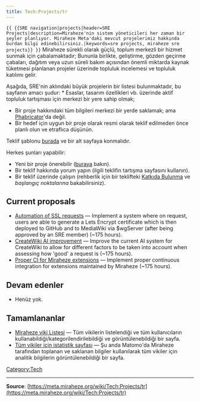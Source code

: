 ```yaml
---
title: Tech:Projects/tr
---
```


 `{{ {{SRE navigation|projects|header=SRE Projects|description=Miraheze'nin sistem yöneticileri her zaman bir şeyler planlıyor. Miraheze Meta'daki mevcut projelerimiz hakkında burdan bilgi edinebilirsiniz.|keywords=sre projects, miraheze sre projects}} }}`
Miraheze sürekli olarak güçlü, toplum merkezli bir hizmet sunmak için çabalamaktadır; Bununla birlikte, geliştirme, gözden geçirme çabaları, dağıtım veya uzun süreli bakım açısından önemli miktarda kaynak tüketmesi planlanan projeler üzerinde topluluk incelemesi ve topluluk katılımı gelir.

Aşağıda, SRE'nin aklındaki büyük projelerin bir listesi bulunmaktadır, bu sayfanın amacı şudur: * Esaslar, tasarım özellikleri vb. üzerinde aktif topluluk tartışması için merkezi bir yere sahip olmak;
* Bir proje hakkındaki tüm bilgileri merkezi bir yerde saklamak; ama [Phabricator](https://meta.miraheze.org/wiki/Phabricator)'da değil.
* Bir hedef için uygun bir proje olarak resmi olarak teklif edilmeden önce planlı olun ve etraflıca düşünün.

Teklif şablonu [burada](https://meta.miraheze.org/wiki//Template) ve bir alt sayfaya konmalıdır.

Herkes şunları yapabilir:
* Yeni bir proje önerebilir ([buraya](https://meta.miraheze.org/wiki//Template) bakın).
* Bir teklif hakkında yorum yapın (ilgili teklifin tartışma sayfasını kullanın).
* Bir teklif üzerinde çalışın (rehberlik için bir teklifteki [Katkıda Bulunma](https://meta.miraheze.org/wiki/Contributing) ve *başlangıç noktalarına* bakabilirsiniz).

## Current proposals 

* [Automation of SSL requests](https://meta.miraheze.org/wiki//Automation_of_SSL_requests) — Implement a system where on request, users are able to generate a Lets Encrypt certificate which is then deployed to GitHub and to MediaWiki via $wgServer (after being approved by an SRE member) (~175 hours).
* [CreateWiki AI improvement](https://meta.miraheze.org/wiki//CreateWiki_AI_improvement) — Improve the current AI system for CreateWiki to allow for different factors to be taken into account when assessing how 'good' a request is (~175 hours).
* [Proper CI for Miraheze extensions](https://meta.miraheze.org/wiki//Proper_CI_for_Miraheze_extensions) — Implement proper continuous integration for extensions maintained by Miraheze (~175 hours).

## Devam edenler 

* Henüz yok.

## Tamamlananlar 

* [Miraheze viki Listesi](https://meta.miraheze.org/wiki//Miraheze_Wiki_List) — Tüm vikilerin listelendiği ve tüm kullanıcıların kullanabildiği/kategorilendirilebildiği ve görüntülenebildiği bir sayfa.
* [Tüm vikiler için istatistik sayfası](https://meta.miraheze.org/wiki//Wiki_Statistics_Special_Page) — Şu anda Matomo'da Miraheze tarafından toplanan ve saklanan bilgiler kullanılarak tüm vikiler için analitik bilgilerin görüntülenebildiği bir sayfa.

[Category:Tech](https://meta.miraheze.org/wiki/Category:Tech)

----
**Source**: [https://meta.miraheze.org/wiki/Tech:Projects/tr](https://meta.miraheze.org/wiki/Tech:Projects/tr)